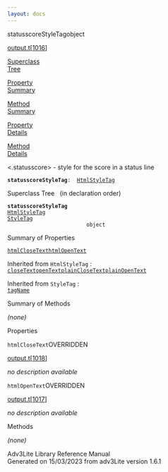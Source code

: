 ```yaml
---
layout: docs
---
```

<span class="title">statusscoreStyleTag</span><span class="type">object</span>

[output.t](../file/output.t.html)\[[1016](../source/output.t.html#1016)\]

[Superclass  
Tree](#_SuperClassTree_)

[Property  
Summary](#_PropSummary_)

[Method  
Summary](#_MethodSummary_)

[Property  
Details](#_Properties_)

[Method  
Details](#_Methods_)

<div class="fdesc">

\<.statusscore\> - style for the score in a status line

**`statusscoreStyleTag`**` :   `[`HtmlStyleTag`](../object/HtmlStyleTag.html)

</div>

<span id="_SuperClassTree_"></span>

<div class="mjhd">

<span class="hdln">Superclass Tree</span>   (in declaration order)

</div>

**`statusscoreStyleTag`**  
[`HtmlStyleTag`](../object/HtmlStyleTag.html)  
[`StyleTag`](../object/StyleTag.html)  
`                         object`  
<span id="_PropSummary_"></span>

<div class="mjhd">

<span class="hdln">Summary of Properties</span>  

</div>

[`htmlCloseText`](#htmlCloseText)[`htmlOpenText`](#htmlOpenText)

Inherited from `HtmlStyleTag` :  
[`closeText`](../object/HtmlStyleTag.html#closeText)[`openText`](../object/HtmlStyleTag.html#openText)[`plainCloseText`](../object/HtmlStyleTag.html#plainCloseText)[`plainOpenText`](../object/HtmlStyleTag.html#plainOpenText)

Inherited from `StyleTag` :  
[`tagName`](../object/StyleTag.html#tagName)

<span id="_MethodSummary_"></span>

<div class="mjhd">

<span class="hdln">Summary of Methods</span>  

</div>







*(none)* <span id="_Properties_"></span>

<div class="mjhd">

<span class="hdln">Properties</span>  

</div>

<span id="htmlCloseText"></span>

`htmlCloseText`<span class="rem">OVERRIDDEN</span>

[output.t](../file/output.t.html)\[[1018](../source/output.t.html#1018)\]

<div class="desc">

*no description available*

</div>

<span id="htmlOpenText"></span>

`htmlOpenText`<span class="rem">OVERRIDDEN</span>

[output.t](../file/output.t.html)\[[1017](../source/output.t.html#1017)\]

<div class="desc">

*no description available*

</div>

<span id="_Methods_"></span>

<div class="mjhd">

<span class="hdln">Methods</span>  

</div>

*(none)*

<div class="ftr">

Adv3Lite Library Reference Manual  
Generated on 15/03/2023 from adv3Lite version 1.6.1

</div>
